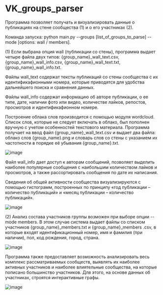# VK_groups_parser

Программа позволяет получать и визуализировать данные о публикациях на стене сообщества (1) и о его участниках (2). 

Команда запуска: python main.py --groups [list_of_groups_to_parse] --mode [options: wall / members]. 

(1)	Если выбрана опция wall (публикации со стены), программа выдает четыре файла двух типов: {group_name}_wall_text.csv, {group_name}_wall_info.csv, 
{group_name}_wall_text.txt, {group_name}_wall_info.txt.

Файлы wall_text содержат тексты публикаций со стены сообщества с их идентификафионными номера, которые приводятся для удобства дальнейшего поиска и сравнения данных. 

Файлы wall_info содержат информацию об авторе публикации, о ее типе, дате, наличии фото или видео, количестве лайков, репостов, просмотров и идентификафионном номере.

Построение облака слов производится с помощью модуля wordcloud. Список слов, которые не следует включать в облако, был пополнен вручную с учетом особенностей текстового материала. 
Программа получает на ввод файл {group_name}_wall_text.csv и выдает два файла: облако слов {group_name}.png и словарь слов со стены с указанием их частотности в порядке её убывания {group_name}.txt.

![image](https://user-images.githubusercontent.com/76586010/169398144-e3510f14-f0bb-4439-b8a4-d0c0641bdf82.png)


Файл wall_info дает доступ к авторам сообщений, позволяет выделить наиболее популярные сообщения с наибольшим количеством лайков и просмотров, а также рассортировать сообщения по дате их написания. 

Сведения об общей активности сообщества визуализируются с помощью гистограмм, построенных по принципу «год публикации – количество публикаций» и «месяц публикации – количество публикаций». 

![image](https://user-images.githubusercontent.com/76586010/169398262-bf165ef9-19f5-481f-a485-8e49ead116f6.png)

(2)	Анализ состава участников группы возможен при выборе опции --mode members. В этом случае система выдает файлы со списком участников {group_name}_members.txt и {group_name}_members .csv, 
в которые входят идентификационный номер, имя и фамилия (при наличии), пол, код рождения, город, страна. 

![image](https://user-images.githubusercontent.com/76586010/169398441-c60e030b-a39b-4e3a-81e9-342d0ff3e463.png)

Программа также предоставляет возможность анализировать весь комплекс рассматриваемых сообществ, выявлять их наиболее активных участников и наиболее влиятельные сообщества, 
на которые пописано большинство участников. Для этого, на основе данных об участниках, строятся интерактивные графы. 

![image](https://user-images.githubusercontent.com/76586010/169398493-beff7ee5-96e2-41f8-bafc-dd7a1b7ee2f6.png)
